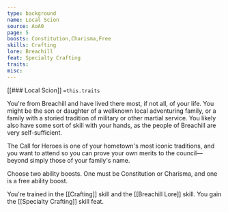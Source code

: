 ```yaml
---
type: background
name: Local Scion 
source: AoA0
page: 5
boosts: Constitution,Charisma,Free
skills: Crafting
lore: Breachill
feat: Specialty Crafting
traits: 
misc: 
---
```


[[### Local Scion]]
`=this.traits`


You're from Breachill and have lived there most, if not all, of your life. You might be the son or daughter of a wellknown local adventuring family, or a family with a storied tradition of military or other martial service. You likely also have some sort of skill with your hands, as the people of Breachill are very self-sufficient.

The Call for Heroes is one of your hometown's most iconic traditions, and you want to attend so you can prove your own merits to the council—beyond simply those of your family's name.

Choose two ability boosts. One must be Constitution or Charisma, and one is a free ability boost.

You're trained in the [[Crafting]] skill and the [[Breachill Lore]] skill. You gain the [[Specialty Crafting]] skill feat.

